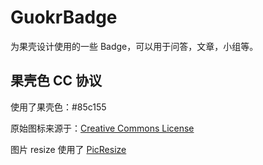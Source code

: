GuokrBadge
==========

为果壳设计使用的一些 Badge，可以用于问答，文章，小组等。



## 果壳色 CC 协议

使用了果壳色：#85c155

原始图标来源于：[Creative Commons License](http://en.wikipedia.org/wiki/Creative_Commons_license)

图片 resize 使用了 [PicResize](http://www.picresize.com/)
